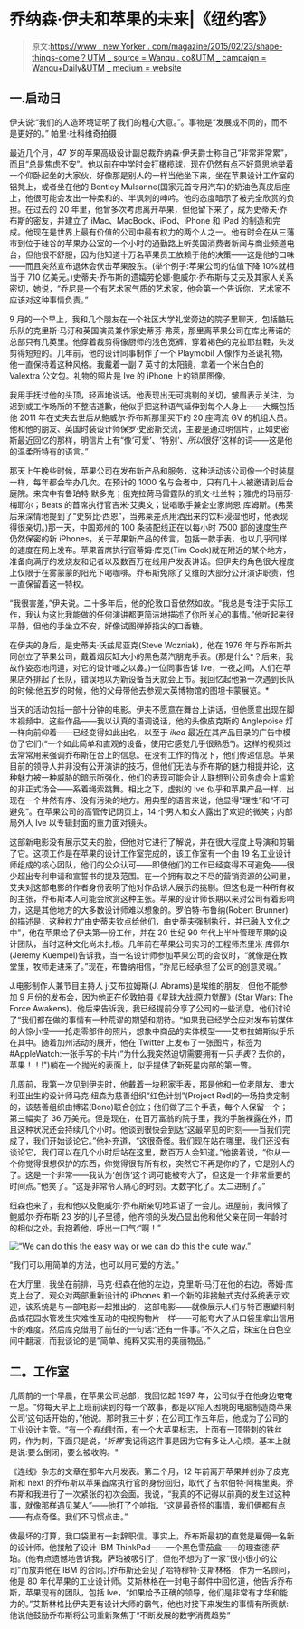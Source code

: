 # 乔纳森·伊夫和苹果的未来|《纽约客》

> 原文:[https://www . new Yorker . com/magazine/2015/02/23/shape-things-come？UTM _ source = Wanqu . co&UTM _ campaign = Wanqu+Daily&UTM _ medium = website](https://www.newyorker.com/magazine/2015/02/23/shape-things-come?utm_source=wanqu.co&utm_campaign=Wanqu+Daily&utm_medium=website)

## 一.启动日



伊夫说:“我们的人造环境证明了我们的粗心大意。”。事物是“发展成不同的，而不是更好的。” 帕里·杜科维奇拍摄



最近几个月，47 岁的苹果高级设计副总裁乔纳森·伊夫爵士称自己“非常非常累”，而且“总是焦虑不安”。他以前在中学时会打橄榄球，现在仍然有点不好意思地举着一个仰卧起坐的大家伙，好像那是别人的一样当他坐下来，坐在苹果设计工作室的铝凳上，或者坐在他的 Bentley Mulsanne(国家元首专用汽车)的奶油色真皮后座上，他很可能会发出一种柔和的、半讽刺的呻吟。他的态度暗示了被完全欣赏的负担。在过去的 20 年里，他曾多次考虑离开苹果，但他留下来了，成为史蒂夫·乔布斯的密友，并建立了 iMac、MacBook、iPod、iPhone 和 iPad 的制造和完成。他现在是世界上最有价值的公司中最有权力的两个人之一。他有时会在从三藩市到位于硅谷的苹果办公室的一个小时的通勤路上听美国消费者新闻与商业频道电台，但他很不舒服，因为他知道十万名苹果员工依赖于他的决策——这是他的口味——而且突然宣布退休会伏击苹果股东。(举个例子:苹果公司的估值下降 10%就相当于 710 亿美元。)史蒂夫·乔布斯的遗孀劳伦娜·鲍威尔·乔布斯与艾夫及其家人关系密切，她说，“乔尼是一个有艺术家气质的艺术家，他会第一个告诉你，艺术家不应该对这种事情负责。”

9 月的一个早上，我和几个朋友在一个社区大学礼堂旁边的院子里聊天，包括酷玩乐队的克里斯·马汀和英国演员兼作家史蒂芬·弗莱，那里离苹果公司在库比蒂诺的总部只有几英里。他穿着裁剪得像厨师的浅色宽裤，穿着褐色的克拉耶丝鞋，头发剪得短短的。几年前，他的设计同事制作了一个 Playmobil 人像作为圣诞礼物，他一直保持着这种风格。我戴着一副 7 英寸的太阳镜，拿着一个米白色的 Valextra 公文包。礼物的照片是 Ive 的 iPhone 上的锁屏图像。

我用手抚过他的头顶，轻声地说话。他表现出无可挑剔的关切，皱眉表示关注，为迟到或工作场所的不整洁道歉，他似乎把这种语气延伸到每个人身上——大概包括他 2011 年在丈夫去世后从鲍威尔·乔布斯那里买下的 20 座湾流 GV 的机组人员。他和他的朋友、英国时装设计师保罗·史密斯交流，主要是通过明信片，正如史密斯最近回忆的那样，明信片上有“像‘可爱’、‘特别’、*所以*很好’这样的词——这是他的温柔所特有的语言。”

那天上午晚些时候，苹果公司在发布新产品和服务，这种活动该公司像一个时装屋一样，每年都会举办几次。在预计的 1000 名与会者中，只有几十人被邀请到后台庭院。来宾中有鲁珀特·默多克；俄克拉荷马雷霆队的凯文·杜兰特；雅虎的玛丽莎·梅耶尔；Beats 的首席执行官吉米·艾奥文；说唱歌手兼企业家尚恩·库姆斯。(弗莱后来深情地提到了“史努比·西恩”，当弗莱差点用洒出来的饮料浸湿他时，他表现得很亲切。)那一天，中国郑州的 100 条装配线正在以每小时 7500 部的速度生产仍然保密的新 iPhones，关于苹果新产品的传言，包括一款手表，也以几乎同样的速度在网上发布。苹果首席执行官蒂姆·库克(Tim Cook)就在附近的某个地方，准备向满厅的发烧友和记者以及数百万在线用户发表讲话。但伊夫的角色很大程度上仅限于在雾蒙蒙的阳光下喝咖啡。乔布斯免除了艾维的大部分公开演讲职责，他一直保留着这一特权。

“我很害羞，”伊夫说。二十多年后，他的伦敦口音依然如故。“我总是专注于实际工作，我认为这比我能做的任何演讲都更简洁地描述了你所关心的事情。”他听起来很平静，但他的手坐立不安，好像试图弹掉指尖的口香糖。

在伊夫的身后，是史蒂夫·沃兹尼亚克(Steve Wozniak)，他在 1976 年与乔布斯共同创立了苹果公司，戴着烟灰缸大小的黑色蒸汽朋克手表。(那是什么*？后来，我故作姿态地问道，对它的设计嗤之以鼻。)一位同事告诉 Ive，一夜之间，人们在苹果店外排起了长队，错误地以为新设备当天就会上市。我回忆起他第一次遇到长队的时候:他五岁的时候，他的父母带他去参观大英博物馆的图坦卡蒙展览。*

当天的活动包括一部十分钟的电影。伊夫不愿意在舞台上讲话，但他愿意出现在脚本视频中。这些作品——我以认真的语调说话，他的头像皮克斯的 Anglepoise 灯一样向前仰着——已经变得如此出名，以至于 *ikea* 最近在其产品目录的广告中模仿了它们(“一个如此简单和直观的设备，使用它感觉几乎很熟悉”)。这样的视频过去常常用来强调乔布斯在台上的信息。在没有工作的情况下，他们传递信息。苹果目前的领导人并非没有公开演讲的技巧，但他们无法与乔布斯的魅力相提并论，这种魅力被一种威胁的暗示所强化，他们的表现可能会让人联想到公司务虚会上尴尬的非正式场合——系着绳索跳舞。相比之下，虚拟的 Ive 似乎和苹果产品一样，出现在一个井然有序、没有污染的地方。用典型的语言来说，他显得“理性”和“不可避免”。在苹果公司的高管传记网页上，14 个男人和女人露出了欢迎的微笑；内部局外人 Ive 以专辑封面的重力面对镜头。

这部新电影没有展示艾夫的脸，但他对它进行了解说，并在很大程度上导演和剪辑了它。这项工作是在苹果的设计工作室完成的，该工作室有一个由 19 名工业设计师组成的核心团队，他们的公众认可——即使他们的工作已经变得不可避免——很少超出专利申请和宣誓书的提及范围。在一个拥有取之不尽的营销资源的公司里，艾夫对这部电影的作者身份表明了他对作品诱人展示的挑剔。但这也是一种所有权的主张，乔布斯本人可能会欣赏这种主张。苹果的设计师长期以来对公司有着影响力，这是其他地方的大多数设计师难以想象的。罗伯特·布鲁纳(Robert Brunner)的描述是，这种权力“由史蒂夫钦点给他们，由史蒂夫强制执行，并已融入文化之中”，他在苹果给了伊夫第一份工作，并在 20 世纪 90 年代上半叶管理苹果的设计团队，当时这种文化尚未扎根。几年前在苹果公司实习的工程师杰里米·库佩尔(Jeremy Kuempel)告诉我，当一名设计师参加苹果公司的会议时，“就像是在教堂里，牧师走进来了。”现在，布鲁纳相信，“乔尼已经承担了公司的创意灵魂。”

J.电影制作人兼节目主持人 j·艾布拉姆斯(J. Abrams)是埃维的朋友，但他不能参加 9 月份的发布会，因为他正在伦敦拍摄《星球大战:原力觉醒》(Star Wars: The Force Awakens)。他后来告诉我，我已经提前分享了公司的一些消息，他们讨论了“我们都在做的事情有一种荒谬的期望和期待。“如果我已经学会应对发布前媒体的大惊小怪——抢走零部件的照片，想象中商品的实体模型——艾布拉姆斯似乎乐在其中。随着加州活动的展开，他在 Twitter 上发布了一张图片，标签为#AppleWatch:一张手写的卡片(“为什么我突然迫切需要拥有一只*手表*？去你的，苹果！！!")躺在一个抛光的表面上，似乎提供了新死星内部的第一瞥。

几周前，我第一次见到伊夫时，他戴着一块积家手表，那是他和一位老朋友、澳大利亚出生的设计师马克·纽森为慈善组织“红色计划”(Project Red)的一场拍卖定制的，该慈善组织由博诺(Bono)联合创立；他们做了三个手表，每个人保留一个；第三幅卖了 36 万美元。但是现在，在百万富翁的院子里，我的手腕裸露在外，而且这种状况还会持续几个小时。他谈到很快会到达“这最罕见的时刻——当我们完成了，我们开始谈论它。”他补充道，“这很奇怪。我们现在站在哪里，我们还没有谈论它，我们可以在几个小时后站在这里，数百万人会知道。”他接着说，“你从一个你觉得很想保护的东西，你觉得很有所有权，突然它不再是你的了，它是别人的了。这是一个非常——我认为‘创伤’这个词可能被夸大了，但这是一个非常重要的时间点。”他笑了。“这是非常令人痛心的时刻。太数字化了。太二进制了。”

纽森也来了，我和他以及鲍威尔·乔布斯亲切地耳语了一会儿。进屋前，我问候了鲍威尔·乔布斯 23 岁的儿子里德，他齐领的头发凸显出他和他父亲在同一年龄时的相似之处。我抱着他，呼出一口气:“啊！”

 [<picture class="ResponsiveImagePicture-jJyKit mrcDn ResponsiveCartoonImage-gubOTr iQVFuW responsive-cartoon__image responsive-image"><noscript><img alt="“We can do this the easy way or we can do this the cute way.”" class="ResponsiveImageContainer-dmlCKO hWKgYV responsive-image__image" src="../Images/8376309fe9e9f6e72cd21c679b67237f.png" srcset="https://media.newyorker.com/cartoons/593b60303adc75471b34b2b3/master/w_120,c_limit/150223_a18805.jpg 120w, https://media.newyorker.com/cartoons/593b60303adc75471b34b2b3/master/w_240,c_limit/150223_a18805.jpg 240w, https://media.newyorker.com/cartoons/593b60303adc75471b34b2b3/master/w_320,c_limit/150223_a18805.jpg 320w, https://media.newyorker.com/cartoons/593b60303adc75471b34b2b3/master/w_640,c_limit/150223_a18805.jpg 640w, https://media.newyorker.com/cartoons/593b60303adc75471b34b2b3/master/w_960,c_limit/150223_a18805.jpg 960w, https://media.newyorker.com/cartoons/593b60303adc75471b34b2b3/master/w_1280,c_limit/150223_a18805.jpg 1280w, https://media.newyorker.com/cartoons/593b60303adc75471b34b2b3/master/w_1600,c_limit/150223_a18805.jpg 1600w" sizes="100vw" data-original-src="https://media.newyorker.com/cartoons/593b60303adc75471b34b2b3/master/w_1600%2Cc_limit/150223_a18805.jpg"/></noscript></picture>](https://www.newyorker.com/cartoon/a18805) 

“我们可以用简单的方法，也可以用可爱的方法。” 

在大厅里，我坐在前排，马克·纽森在他的左边，克里斯·马汀在他的右边。蒂姆·库克上台了。观众对两部重新设计的 iPhones 和一个新的非接触式支付系统表示欢迎，该系统是与一部电影一起推出的，这部电影——就像展示人们与特百惠塑料制品或花园水管发生灾难性互动的电视购物片一样——可能夸大了从口袋里拿出信用卡的难度。然后库克借用了前任的一句话:“还有一件事。”不久之后，珠宝在白色空间中翻滚，而我谈论的是“简单、纯粹又实用的美丽物品。”

## 二。工作室

几周前的一个早晨，在苹果公司总部，我回忆起 1997 年，公司似乎在他身边奄奄一息。“你每天早上上班前读到的每一个故事，都是以‘陷入困境的电脑制造商苹果公司’这句话开始的，”他说。那时我三十岁；在公司工作五年后，他成为了公司的工业设计主管。“有一个*有线*封面，有一个大苹果标志，上面有一顶带刺的铁丝网，作为刺，下面只是说，‘*祈祷*’我记得这件事是因为它有多让人心烦。基本上就是说:要么倒闭，要么被收购。"

《连线》杂志的文章在那年六月发表。第二个月，12 年前离开苹果并创办了皮克斯和 next 的乔布斯以苹果首席执行官的身份回归，取代了吉尔伯特·阿梅里奥。乔布斯和我进行了一次紧张的初次会面。我说，“我真的不记得以前真的发生过这种事，就像那样遇见某人”——他打了个响指。“这是最奇怪的事情，我们俩都有点——有点奇怪。我们不习惯点击。”

做最坏的打算，我口袋里有一封辞职信。事实上，乔布斯最初的直觉是雇佣一名新的设计师。他接触了设计 IBM ThinkPad——一个黑色雪茄盒——的理查德·萨珀。(他有点遗憾地告诉我，萨珀被吸引了，但他不想为了一家“很小很小的公司”而放弃他在 IBM 的合同。)乔布斯还会见了哈特穆特·艾斯林格，作为一名顾问，他是 80 年代苹果的工业设计师。艾斯林格在一封电子邮件中回忆道，他告诉乔布斯，苹果现有的团队，包括 Ive，“如果给予正确的领导，他们是非常有才华和能力的。”艾斯林格比伊夫更有设计大师的霸气，他也对接下来发生的事情有所贡献:他说他鼓励乔布斯将公司重新聚焦于“不断发展的数字消费趋势”